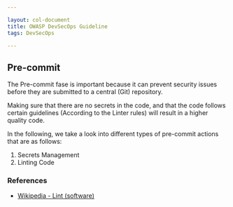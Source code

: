 ```yaml
---

layout: col-document
title: OWASP DevSecOps Guideline
tags: DevSecOps

---
```


## Pre-commit

The Pre-commit fase is important because it can prevent security issues before they are submitted to a central (Git) repository.

Making sure that there are no secrets in the code, and that the code follows certain guidelines (According to the Linter rules) will result in a higher quality code.

In the following, we take a look into different types of pre-commit actions that are as follows:
1. Secrets Management
2. Linting Code

### References

+ [Wikipedia - Lint (software)](https://en.wikipedia.org/wiki/Lint_(software))
